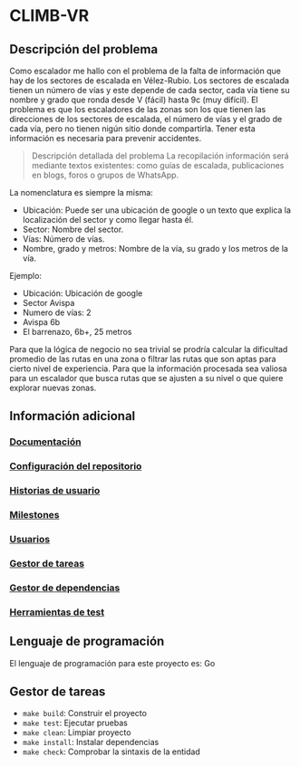 # CLIMB-VR
## Descripción del problema
Como escalador me hallo con el problema de la falta de información que hay de los sectores de escalada en Vélez-Rubio.
Los sectores de escalada tienen un número de vías y este depende de cada sector, cada vía tiene su nombre y grado que ronda desde V (fácil) hasta 9c (muy difícil).
El problema es que los escaladores de las zonas son los que tienen las direcciones de los sectores de escalada, el número de vías y el grado de cada vía, pero no tienen nigún sitio donde compartirla.
Tener esta información es necesaria para prevenir accidentes.

> Descripción detallada del problema
La recopilación información será mediante textos existentes: como guías de escalada, publicaciones en blogs, foros o grupos de WhatsApp.

La nomenclatura es siempre la misma:
- Ubicación: Puede ser una ubicación de google o un texto que explica la localización del sector y como llegar hasta él. 
- Sector: Nombre del sector.
- Vías: Número de vías.
- Nombre, grado y metros: Nombre de la vía, su grado y los metros de la vía.
  
Ejemplo:
- Ubicación: Ubicación de google
- Sector Avispa
- Numero de vías: 2
- Avispa 6b
- El barrenazo, 6b+, 25 metros

Para que la lógica de negocio no sea trivial se prodría calcular la dificultad promedio de las rutas en una zona o filtrar las rutas que son aptas para cierto nivel de experiencia. Para que la información procesada sea valiosa para un escalador que busca rutas que se ajusten a su nivel o que quiere explorar nuevas zonas.

## Información adicional
### [Documentación](https://github.com/FabriConde/CLIMB-VR/tree/main/docs)
### [Configuración del repositorio](https://github.com/FabriConde/CLIMB-VR/tree/main/docs/config)
### [Historias de usuario](https://github.com/FabriConde/IV-2024-2025/blob/objetivo_1/docs/historias-usuario.md)
### [Milestones](https://github.com/FabriConde/IV-2024-2025/blob/objetivo_1/docs/milestones.md)
### [Usuarios](https://github.com/FabriConde/IV-2024-2025/blob/objetivo_1/docs/user-journey.md)
### [Gestor de tareas](https://github.com/FabriConde/IV-2024-2025/blob/objetivo_1/docs/gestor-tareas.md)
### [Gestor de dependencias](https://github.com/FabriConde/IV-2024-2025/blob/objetivo_1/docs/gestor-dependencias.md)
### [Herramientas de test](https://github.com/FabriConde/CLIMB-VR/blob/objetivo_4/docs/herramientas-test.md)

## Lenguaje de programación
El lenguaje de programación para este proyecto es: Go

## Gestor de tareas
- `make build`: Construir el proyecto
- `make test`: Ejecutar pruebas
- `make clean`: Limpiar proyecto
- `make install`: Instalar dependencias
- `make check`: Comprobar la sintaxis de la entidad 

